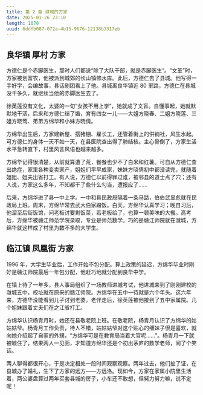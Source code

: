 ```yaml
---
title: 第 2 章 潋城的方家
date: 2025-01-26 23:10
length: 1070
uuid: 6ddfb087-072a-4b15-9676-12138b3317eb
---
```

## 良华镇 厚村 方家

方德仁是个赤脚医生，那时人们都说“除了大队干部，就是赤脚医生”。“文革”时，方家被划富农，他被派到城郊的长山镇修水库。此后，方德仁去了县城。他写得一手好字，会编故事，县话剧团看上了他。县城离良华镇近 80 里路，方德仁在县城没干多久，就继续当他的赤脚医生去了。

徐英莲没有文化，太婆的一句“女孩不用上学”，她就成了文盲。自懂事起，她就默默地干活，后来和方德仁结了婚，育有四女一儿——大姐方晓春、二姐方晓莲、三姐方晓莺、弟弟方绵华和小妹方晓倩。

方绵华出生后，方家建新屋、搭猪棚、雇长工，还管着街上的供销社，风生水起。可方德仁的身体一天不如一天，在县医院查出得了肺结核。主心骨倒了，方家生活水平急转直下，村里风言风语也越来越多。

方绵华记得很清楚，从前就算遭了荒，餐餐也少不了白米和红薯。可自从方德仁查出绝症，家里各种变卖家产，姐姐们早早成家，妹妹方晓倩初中都没读完，就随着姐姐、姐夫出省打工。有人说，方德仁以前得罪过谁，被邻县的道士点了穴；还有人说，方家这么多年，不知都干了些什么勾当，遭报应了……

后来，方绵华进了县一中上学。一中和县民政局隔着一条马路，伯伯武显彪就在民政局上班。周末，方绵华常去武大伯家蹭饭。白天，方绵华认真学习；晚自习后，他溜至后街饭馆，问老板讨要剩饭菜，若老板给了，也算一顿美味的大餐。高考后，方绵华被赣江师范学院录取，专业是师范数学。巧的是赣江师院就在潋城，方绵华就这样成了村里为数不多的大学生。

## 临江镇 凤凰街 方家

1996 年，大学生毕业后，工作开始不包分配。算上政策的延迟，方绵华毕业时刚好是赣江师院最后一年包分配，他赶巧地就分配到良华中学。

在镇上待了一年多，县人事局组织了一场教师进城考试，他进城来到了刚刚建校的潋城五中，校址就在原来的赣江师院。方绵华在五中一待就是六个年头。这六年来，方德华没能看到儿子讨到老婆。老伴走后，徐英莲被他接到了五中家属院。几个姐妹跟着丈夫们在之江省打工。

方绵华认识杨青月时，她还在县敬老院上班。在敬老院，杨青月认识了方绵华的姑姑姑爷。杨青月工作负责，待人不错，姑姑姑爷对这个贴心的细妹子很是喜欢，就向她介绍起了自家的外甥，“方绵华可是在教育局当着大官呢……”。杨青月一下就被唬住了，结果两人一见面，才知道方绵华还是个初出茅庐的数学老师，闹了个笑话。

两人聊得都很开心，于是决定相处一段时间观察观察。两年过去，他们扯了证，在县城办了婚礼，生下了方家的远方——方远洛。现如今，方家在家属小院里生活着，两公婆盘算过两年买套县城的房子，小车还不敢想，但努力努力嘛，说不定呢！
